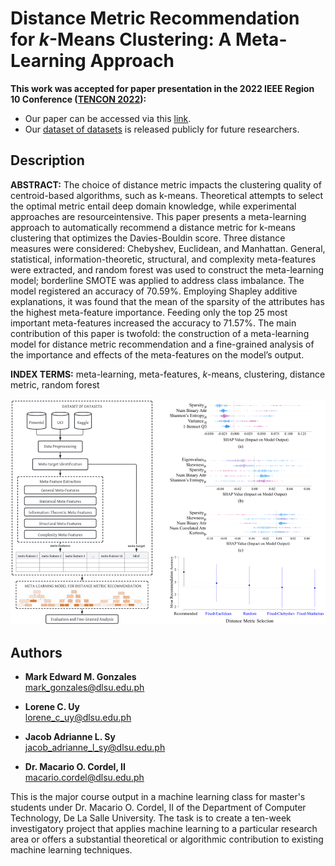 # Distance Metric Recommendation for $k$-Means Clustering: A Meta-Learning Approach

**This work was accepted for paper presentation in the 2022 IEEE Region 10 Conference ([TENCON 2022](https://www.tencon2022.org/)):**

- Our paper can be accessed via this [link](https://github.com/memgonzales/meta-learning-clustering/blob/master/Distance%20Metric%20Recommendation%20for%20k-Means%20Clustering%20A%20Meta-Learning%20Approach.pdf).
- Our [dataset of datasets](https://github.com/memgonzales/meta-learning-clustering/tree/master/dataset_of_datasets) is released publicly for future researchers. 

## Description

**ABSTRACT:** The choice of distance metric impacts the clustering quality of centroid-based algorithms, such as k-means. Theoretical attempts to select the optimal metric entail deep domain knowledge, while experimental approaches are resourceintensive. This paper presents a meta-learning approach to automatically recommend a distance metric for k-means clustering that optimizes the Davies-Bouldin score. Three distance measures were considered: Chebyshev, Euclidean, and Manhattan. General, statistical, information-theoretic, structural, and complexity meta-features were extracted, and random forest was used to construct the meta-learning model; borderline SMOTE was applied to address class imbalance. The model registered an accuracy of 70.59%. Employing Shapley additive explanations, it was found that the mean of the sparsity of the attributes has the highest meta-feature importance. Feeding only the top 25 most important meta-features increased the accuracy to 71.57%. The main contribution of this paper is twofold: the construction of a meta-learning model for distance metric recommendation and a fine-grained analysis of the importance and effects of the meta-features on the model’s output.

**INDEX TERMS:** meta-learning, meta-features, $k$-means, clustering, distance metric, random forest

<img src="https://github.com/memgonzales/meta-learning-clustering/blob/master/figures/fig.PNG?raw=True" alt="App Screenshots" width = 750> 


## Authors

- <b>Mark Edward M. Gonzales</b> <br/>
  mark_gonzales@dlsu.edu.ph <br/>
  
- <b>Lorene C. Uy</b> <br/>
  lorene_c_uy@dlsu.edu.ph <br/>

- <b>Jacob Adrianne L. Sy</b> <br/>
  jacob_adrianne_l_sy@dlsu.edu.ph <br/>

- <b>Dr. Macario O. Cordel, II</b><br/>
  macario.cordel@dlsu.edu.ph
  
This is the major course output in a machine learning class for master's students under Dr. Macario O. Cordel, II of the Department of Computer Technology, De La Salle University. The task is to create a ten-week investigatory project that applies machine learning to a particular research area or offers a substantial theoretical or algorithmic contribution to existing machine learning techniques.
